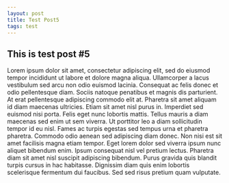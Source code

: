 ```yaml
---
layout: post
title: Test Post5
tags: test
---
```


## This is test post #5

Lorem ipsum dolor sit amet, consectetur adipiscing elit, sed do eiusmod tempor incididunt ut labore et dolore magna aliqua. Ullamcorper a lacus vestibulum sed arcu non odio euismod lacinia. Consequat ac felis donec et odio pellentesque diam. Sociis natoque penatibus et magnis dis parturient. At erat pellentesque adipiscing commodo elit at. Pharetra sit amet aliquam id diam maecenas ultricies. Etiam sit amet nisl purus in. Imperdiet sed euismod nisi porta. Felis eget nunc lobortis mattis. Tellus mauris a diam maecenas sed enim ut sem viverra. Ut porttitor leo a diam sollicitudin tempor id eu nisl. Fames ac turpis egestas sed tempus urna et pharetra pharetra. Commodo odio aenean sed adipiscing diam donec. Non nisi est sit amet facilisis magna etiam tempor. Eget lorem dolor sed viverra ipsum nunc aliquet bibendum enim. Ipsum consequat nisl vel pretium lectus. Pharetra diam sit amet nisl suscipit adipiscing bibendum. Purus gravida quis blandit turpis cursus in hac habitasse. Dignissim diam quis enim lobortis scelerisque fermentum dui faucibus. Sed sed risus pretium quam vulputate.